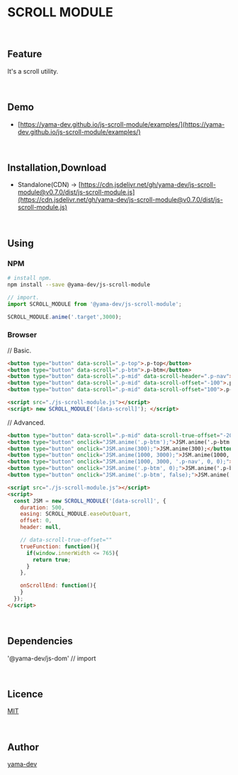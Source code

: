 # SCROLL MODULE

<br>

## Feature

It's a scroll utility.

<br>

## Demo

- [https://yama-dev.github.io/js-scroll-module/examples/](https://yama-dev.github.io/js-scroll-module/examples/)

<br>

## Installation,Download

- Standalone(CDN) -> [https://cdn.jsdelivr.net/gh/yama-dev/js-scroll-module@v0.7.0/dist/js-scroll-module.js](https://cdn.jsdelivr.net/gh/yama-dev/js-scroll-module@v0.7.0/dist/js-scroll-module.js)

<br>

## Using

### NPM

``` bash
# install npm.
npm install --save @yama-dev/js-scroll-module
```

``` javascript
// import.
import SCROLL_MODULE from '@yama-dev/js-scroll-module';
```

``` javascript
SCROLL_MODULE.anime('.target',3000);
```

### Browser

// Basic.

``` html
<button type="button" data-scroll=".p-top">.p-top</button>
<button type="button" data-scroll=".p-btm">.p-btm</button>
<button type="button" data-scroll=".p-mid" data-scroll-header=".p-nav">.p-mid +.p-nav</button>
<button type="button" data-scroll=".p-mid" data-scroll-offset="-100">.p-mid -100</button>
<button type="button" data-scroll=".p-mid" data-scroll-offset="100">.p-mid +100</button>

<script src="./js-scroll-module.js"></script>
<script> new SCROLL_MODULE('[data-scroll]'); </script>
```

// Advanced.

``` html
<button type="button" data-scroll=".p-mid" data-scroll-true-offset="-200">.p-mid true-offset -200</button>
<button type="button" onclick="JSM.anime('.p-btm');">JSM.anime('.p-btm');</button>
<button type="button" onclick="JSM.anime(300);">JSM.anime(300);</button>
<button type="button" onclick="JSM.anime(1000, 3000);">JSM.anime(1000, 3000);</button>
<button type="button" onclick="JSM.anime(1000, 3000, '.p-nav', 0, 0);">JSM.anime(1000, 3000, '.p-nav', 0, 0);</button>
<button type="button" onclick="JSM.anime('.p-btm', 0);">JSM.anime('.p-btm', 0);</button>
<button type="button" onclick="JSM.anime('.p-btm', false);">JSM.anime('.p-btm', false);</button>

<script src="./js-scroll-module.js"></script>
<script>
  const JSM = new SCROLL_MODULE('[data-scroll]', {
    duration: 500,
    easing: SCROLL_MODULE.easeOutQuart,
    offset: 0,
    header: null,

    // data-scroll-true-offset=""
    trueFunction: function(){
      if(window.innerWidth <= 765){
        return true;
      }
    },

    onScrollEnd: function(){
    }
  });
</script>
```

<br>

## Dependencies

'@yama-dev/js-dom'  // import

<br>

## Licence

[MIT](https://github.com/yama-dev/js-scroll-module/blob/master/LICENSE)

<br>

## Author

[yama-dev](https://github.com/yama-dev)

